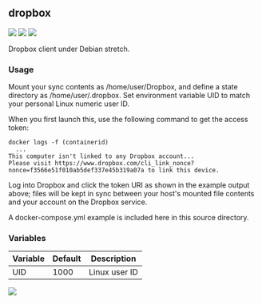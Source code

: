 ## dropbox

[![](https://images.microbadger.com/badges/version/instantlinux/dropbox.svg)](https://microbadger.com/images/instantlinux/dropbox "Version badge") [![](https://images.microbadger.com/badges/image/instantlinux/dropbox.svg)](https://microbadger.com/images/instantlinux/dropbox "Image badge") [![](https://images.microbadger.com/badges/commit/instantlinux/dropbox.svg)](https://microbadger.com/images/instantlinux/dropbox "Commit badge")

Dropbox client under Debian stretch.

### Usage

Mount your sync contents as /home/user/Dropbox, and define a state directory as /home/user/.dropbox. Set environment variable UID to match your personal Linux numeric user ID.

When you first launch this, use the following command to get the access token:
```
docker logs -f (containerid)
  ...
This computer isn't linked to any Dropbox account...
Please visit https://www.dropbox.com/cli_link_nonce?nonce=f3566e51f010ab5def337e45b319a07a to link this device.
```
Log into Dropbox and click the token URI as shown in the example output above; files will be kept in sync between your host's mounted file contents and your account on the Dropbox service.

A docker-compose.yml example is included here in this source directory.

### Variables

Variable | Default | Description
-------- | ------- | -----------
UID | 1000 | Linux user ID

[![](https://images.microbadger.com/badges/license/instantlinux/dropbox.svg)](https://microbadger.com/images/instantlinux/dropbox "License badge")
